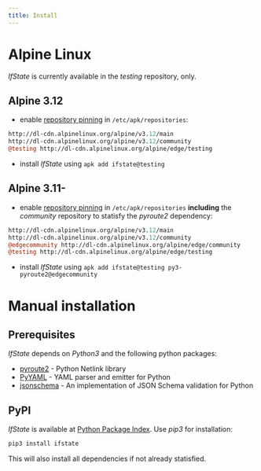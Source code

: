 ```yaml
---
title: Install
---
```


# Alpine Linux

*IfState* is currently available in the *testing* repository, only.


## Alpine 3.12

- enable [repository
  pinning](https://wiki.alpinelinux.org/wiki/Alpine_Linux_package_management#Repository_pinning)
  in `/etc/apk/repositories`:

```perl
http://dl-cdn.alpinelinux.org/alpine/v3.12/main
http://dl-cdn.alpinelinux.org/alpine/v3.12/community
@testing http://dl-cdn.alpinelinux.org/alpine/edge/testing
```
- install *IfState* using `apk add ifstate@testing`


## Alpine 3.11-

- enable [repository
  pinning](https://wiki.alpinelinux.org/wiki/Alpine_Linux_package_management#Repository_pinning)
  in `/etc/apk/repositories` **including** the *community* repository to
  statisfy the *pyroute2* dependency:

```perl
http://dl-cdn.alpinelinux.org/alpine/v3.12/main
http://dl-cdn.alpinelinux.org/alpine/v3.12/community
@edgecommunity http://dl-cdn.alpinelinux.org/alpine/edge/community
@testing http://dl-cdn.alpinelinux.org/alpine/edge/testing
```
- install *IfState* using `apk add ifstate@testing py3-pyroute2@edgecommunity`


# Manual installation

## Prerequisites

*IfState* depends on *Python3* and the following python packages:
- [pyroute2](https://pyroute2.org/) - Python Netlink library
- [PyYAML](https://pyyaml.org/) - YAML parser and emitter for Python
- [jsonschema](https://github.com/Julian/jsonschema) - An implementation of JSON Schema validation for Python


## PyPI

*IfState* is available at [Python Package Index](https://pypi.org/project/ifstate/).  Use *pip3* for installation:

```bash
pip3 install ifstate
```

This will also install all dependencies if not already statisfied.

